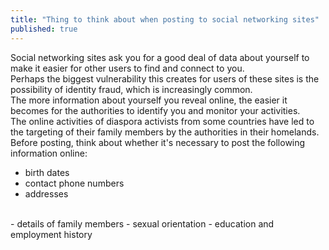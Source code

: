 ```yaml
---
title: "Thing to think about when posting to social networking sites"
published: true
---
```


Social networking sites ask you for a good deal of data about yourself to make it easier for other users to find and connect to you.
<br>
Perhaps the biggest vulnerability this creates for users of these sites is the possibility of identity fraud, which is increasingly common.
<br>
The more information about yourself you reveal online, the easier it becomes for the authorities to identify you and monitor your activities.
<br>
The online activities of diaspora activists from some countries have led to the targeting of their family members by the authorities in their homelands.
<br>
Before posting, think about whether it's necessary to post the following information online:
 - birth dates
 - contact phone numbers
 - addresses
<br>
 - details of family members
 - sexual orientation
 - education and employment history
